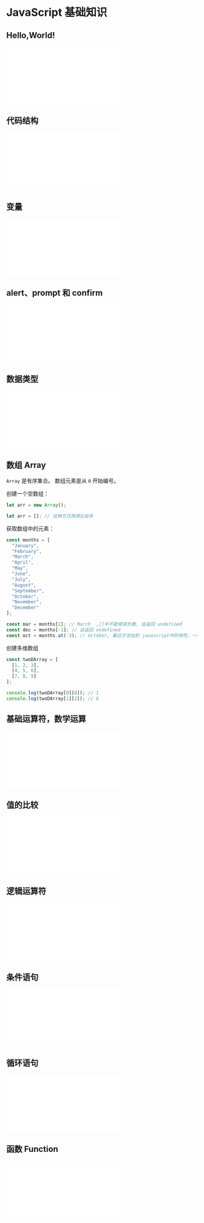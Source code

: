 # JavaScript 基础知识

## Hello,World!

![script标签](script标签.md)

## 代码结构

![代码结构](./代码结构.md)

## 变量

![变量](./变量.md)

## alert、prompt 和 confirm

![alert、prompt 和 confirm](./alert、prompt和confirm.md)

## 数据类型

![数据类型](./数据类型.md)

## 数组 Array

`Array` 是有序集合。  数组元素是从 `0` 开始编号。

创建一个空数组：

```js {.line-numbers}
let arr = new Array();

let arr = []; // 这种方式用得比较多
```

获取数组中的元素：

```js {.line-numbers}
const months = [
  "January",
  "February",
  "March",
  "April",
  "May",
  "June",
  "July",
  "August",
  "September",
  "October",
  "November",
  "December"
];

const mar = months[2]; // March  ,[]中不能使用负数, 会返回 undefined
const dec = months[-1]; // 会返回 undefined
const oct = months.at(-3); // October, 最近才添加到 javascript中的特性，一些老的浏览器需要 使用polyfills
```

创建多维数组

```js {.line-numbers}
const twoDArray = [
  [1, 2, 3],
  [4, 5, 6],
  [7, 8, 9]
];

console.log(twoDArray[0][0]); // 1
console.log(twoDArray[1][2]); // 6
```



## 基础运算符，数学运算

![基础运算符，数学运算](./基础运算符，数学运算.md)

## 值的比较

![值的比较](./值的比较.md)

## 逻辑运算符

![逻辑运算符](./逻辑运算符.md)

## 条件语句

![条件语句](./条件语句.md)

## 循环语句

![循环语句](./循环语句.md)

## 函数 Function

![函数Function](./函数Function.md)
